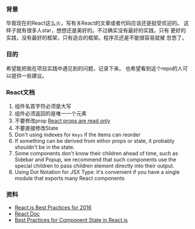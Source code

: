 ### 背景
毕竟现在的React这么火，写有关React的文章或者代码应该还是挺受欢迎的。
这样子就有很多人star，想想还是美好的。不过确实没有最好的实践，只有
更好的实践，没有最好的框架，只有适合的框架。程序员还是不能很容易就被
忽悠了。

### 目的
希望能把我在项目实践中遇见到的问题，记录下来。
也希望看到这个repo的人可以提供一些建议。

### React文档
1. 组件名首字符必须是大写
2. 组件必须返回的是唯一一个元素
3. 不要修改prop [React props are read only](https://facebook.github.io/react/docs/components-and-props.html#props-are-read-only)
4. 不要直接修改State
5. Don't using indexes for `Keys` if the items can reorder
6. If something can be derived from eithor props or state, it probably shouldn't be in the state.
7. Some components don't know their children ahead of time, such as Sidebar and Popup, we recommend that such components use 
the special children to pass children element directly into their output.
8. Using Dot Notation for JSX Type: it's convenient if you have a single module that exports many React components

### 资料

* [React.js Best Practices for 2016](https://blog.risingstack.com/react-js-best-practices-for-2016/)
* [React Doc](https://facebook.github.io/react/)
* [Best Practices for Component State in React.js](http://brewhouse.io/blog/2015/03/24/best-practices-for-component-state-in-reactjs.html)

